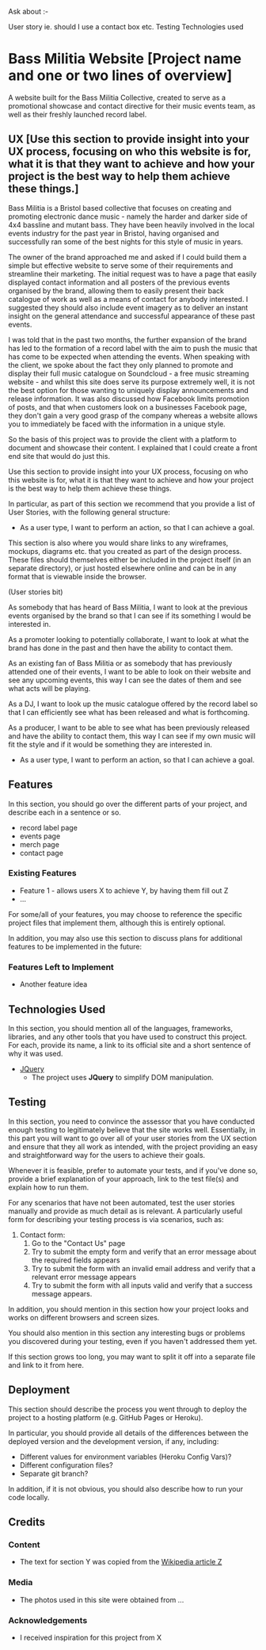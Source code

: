 Ask about :-

User story ie. should I use a contact box etc.
Testing
Technologies used


# Bass Militia Website [Project name and one or two lines of overview]

A website built for the Bass Militia Collective, created to serve as a promotional showcase and contact directive for their music events team, as well as their freshly launched record label.
 
## UX [Use this section to provide insight into your UX process, focusing on who this website is for, what it is that they want to achieve and how your project is the best way to help them achieve these things.]

Bass Militia is a Bristol based collective that focuses on creating and promoting electronic dance music - namely the harder and darker side of 4x4 bassline and mutant bass. They have been heavily involved in the local events industry for the past year in Bristol, having organised and successfully ran some of the best nights for this style of music in years.

The owner of the brand approached me and asked if I could build them a simple but effective website to serve some of their requirements and streamline their marketing. The initial request was to have a page that easily displayed contact information and all posters of the previous events organised by the brand, allowing them to easily present their back catalogue of work as well as a means of contact for anybody interested. I suggested they should also include event imagery as to deliver an instant insight on the general attendance and successful appearance of these past events.

I was told that in the past two months, the further expansion of the brand has led to the formation of a record label with the aim to push the music that has come to be expected when attending the events. When speaking with the client, we spoke about the fact they only planned to promote and display their full music catalogue on Soundcloud - a free music streaming website - and whilst this site does serve its purpose extremely well, it is not the best option for those wanting to uniquely display announcements and release information. It was also discussed how Facebook limits promotion of posts, and that when customers look on a businesses Facebook page, they don't gain a very good grasp of the company whereas a website allows you to immediately be faced with the information in a unique style.

So the basis of this project was to provide the client with a platform to document and showcase their content. I explained that I could create a front end site that would do just this.


Use this section to provide insight into your UX process, focusing on who this website is for, what it is that they want to achieve and how your project is the best way to help them achieve these things.

In particular, as part of this section we recommend that you provide a list of User Stories, with the following general structure:
- As a user type, I want to perform an action, so that I can achieve a goal.

This section is also where you would share links to any wireframes, mockups, diagrams etc. that you created as part of the design process. These files should themselves either be included in the project itself (in an separate directory), or just hosted elsewhere online and can be in any format that is viewable inside the browser.


(User stories bit)

As somebody that has heard of Bass Militia, I want to look at the previous events organised by the brand so that I can see if its something I would be interested in.

As a promoter looking to potentially collaborate, I want to look at what the brand has done in the past and then have the ability to contact them.

As an existing fan of Bass Militia or as somebody that has previously attended one of their events, I want to be able to look on their website and see any upcoming events, this way I can see the dates of them and see what acts will be playing.

As a DJ, I want to look up the music catalogue offered by the record label so that I can efficiently see what has been released and what is forthcoming.

As a producer, I want to be able to see what has been previously released and have the ability to contact them, this way I can see if my own music will fit the style and if it would be something they are interested in.

- As a user type, I want to perform an action, so that I can achieve a goal.



 

## Features

In this section, you should go over the different parts of your project, and describe each in a sentence or so.

- record label page
- events page
- merch page
- contact page

 
### Existing Features
- Feature 1 - allows users X to achieve Y, by having them fill out Z
- ...

For some/all of your features, you may choose to reference the specific project files that implement them, although this is entirely optional.

In addition, you may also use this section to discuss plans for additional features to be implemented in the future:

### Features Left to Implement
- Another feature idea

## Technologies Used

In this section, you should mention all of the languages, frameworks, libraries, and any other tools that you have used to construct this project. For each, provide its name, a link to its official site and a short sentence of why it was used.

- [JQuery](https://jquery.com)
    - The project uses **JQuery** to simplify DOM manipulation.


## Testing

In this section, you need to convince the assessor that you have conducted enough testing to legitimately believe that the site works well. Essentially, in this part you will want to go over all of your user stories from the UX section and ensure that they all work as intended, with the project providing an easy and straightforward way for the users to achieve their goals.

Whenever it is feasible, prefer to automate your tests, and if you've done so, provide a brief explanation of your approach, link to the test file(s) and explain how to run them.

For any scenarios that have not been automated, test the user stories manually and provide as much detail as is relevant. A particularly useful form for describing your testing process is via scenarios, such as:

1. Contact form:
    1. Go to the "Contact Us" page
    2. Try to submit the empty form and verify that an error message about the required fields appears
    3. Try to submit the form with an invalid email address and verify that a relevant error message appears
    4. Try to submit the form with all inputs valid and verify that a success message appears.

In addition, you should mention in this section how your project looks and works on different browsers and screen sizes.

You should also mention in this section any interesting bugs or problems you discovered during your testing, even if you haven't addressed them yet.

If this section grows too long, you may want to split it off into a separate file and link to it from here.

## Deployment

This section should describe the process you went through to deploy the project to a hosting platform (e.g. GitHub Pages or Heroku).

In particular, you should provide all details of the differences between the deployed version and the development version, if any, including:
- Different values for environment variables (Heroku Config Vars)?
- Different configuration files?
- Separate git branch?

In addition, if it is not obvious, you should also describe how to run your code locally.


## Credits

### Content
- The text for section Y was copied from the [Wikipedia article Z](https://en.wikipedia.org/wiki/Z)

### Media
- The photos used in this site were obtained from ...

### Acknowledgements

- I received inspiration for this project from X
